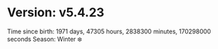 # Version: v5.4.23
Time since birth: 1971 days, 47305 hours, 2838300 minutes, 170298000 seconds
Season: Winter ❄️
